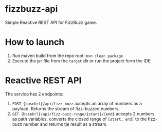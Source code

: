 # fizzbuzz-api

Simple Reactive REST API for FizzBuzz game.

# How to launch
1. Run maven build from the repo root: `mvn clean package`
2. Execute the jar file from the `target` dir or run the project form the IDE

# Reactive REST API
The service has 2 endpoints:
1. `POST {baseUrl}/api/fizz-buzz` accepts an array of numbers as a payload. Returns the stream of fizz-buzzed numbers.
2. `GET {baseUrl}/api/fizz-buzz-range/{start}/{end}` accepts 2 numbers as path variables. converts the closed range of `[start, end]` to the fizz-buzz number and returns tje result as a stream.
